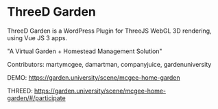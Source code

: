# ThreeD Garden

ThreeD Garden is a WordPress Plugin for ThreeJS WebGL 3D rendering, using Vue JS 3 apps.

"A Virtual Garden + Homestead Management Solution"

Contributors: martymcgee, damartman, companyjuice, gardenuniversity

DEMO: https://garden.university/scene/mcgee-home-garden

THREED: https://garden.university/scene/mcgee-home-garden/#/participate
